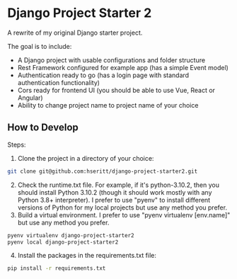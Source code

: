 # Django Project Starter 2

A rewrite of my original Django starter project.

The goal is to include:

* A Django project with usable configurations and folder structure
* Rest Framework configured for example app (has a simple Event model)
* Authentication ready to go (has a login page with standard authentication functionality)
* Cors ready for frontend UI (you should be able to use Vue, React or Angular)
* Ability to change project name to project name of your choice

## How to Develop

Steps:

1. Clone the project in a directory of your choice:

```bash
git clone git@github.com:hseritt/django-project-starter2.git
```

2. Check the runtime.txt file. For example, if it's python-3.10.2, then you should install Python 3.10.2 (though it should work mostly with any Python 3.8+ interpreter). I prefer to use "pyenv" to install different versions of Python for my local projects but use any method you prefer.
3. Build a virtual environment. I prefer to use "pyenv virtualenv [env.name]" but use any method you prefer.

```bash
pyenv virtualenv django-project-starter2
pyenv local django-project-starter2
```

4. Install the packages in the requirements.txt file:

```bash
pip install -r requirements.txt
```
